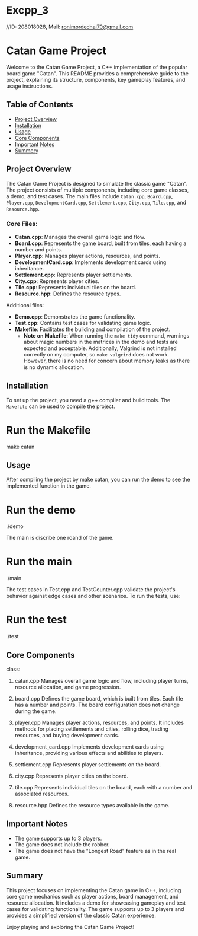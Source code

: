 # Excpp_3
//ID: 208018028, Mail: ronimordechai70@gmail.com
# Catan Game Project

Welcome to the Catan Game Project, a C++ implementation of the popular board game "Catan". This README provides a comprehensive guide to the project, explaining its structure, components, key gameplay features, and usage instructions.

## Table of Contents
- [Project Overview](#project-overview)
- [Installation](#installation)
- [Usage](#usage)
- [Core Components](#core-components)
- [Important Notes](#important-notes)
- [Summery](#summery)

## Project Overview
The Catan Game Project is designed to simulate the classic game "Catan". The project consists of multiple components, including core game classes, a demo, and test cases. The main files include `Catan.cpp`, `Board.cpp`, `Player.cpp`, `DevelopmentCard.cpp`, `Settlement.cpp`, `City.cpp`, `Tile.cpp`, and `Resource.hpp`.

### Core Files:
- **Catan.cpp**: Manages the overall game logic and flow.
- **Board.cpp**: Represents the game board, built from tiles, each having a number and points.
- **Player.cpp**: Manages player actions, resources, and points.
- **DevelopmentCard.cpp**: Implements development cards using inheritance.
- **Settlement.cpp**: Represents player settlements.
- **City.cpp**: Represents player cities.
- **Tile.cpp**: Represents individual tiles on the board.
- **Resource.hpp**: Defines the resource types.

Additional files:
- **Demo.cpp**: Demonstrates the game functionality.
- **Test.cpp**: Contains test cases for validating game logic.
- **Makefile**: Facilitates the building and compilation of the project.
  - **Note on Makefile**: When running the `make tidy` command, warnings about magic numbers in the matrices in the demo and tests are expected and acceptable. Additionally, Valgrind is not installed correctly on my computer, so `make valgrind` does not work. However, there is no need for concern about memory leaks as there is no dynamic allocation.

## Installation
To set up the project, you need a g++ compiler and build tools. The `Makefile` can be used to compile the project.

# Run the Makefile
make catan

## Usage
After compiling the project by make catan, you can run the demo to see the implemented function in the game. 

# Run the demo
./demo

The main is discribe one roand of the game.

# Run the main
./main 

The test cases in Test.cpp and TestCounter.cpp validate the project's behavior against edge cases and other scenarios. To run the tests, use:

# Run the test
./test

## Core Components
class:
1. catan.cpp
Manages overall game logic and flow, including player turns, resource allocation, and game progression.

2. board.cpp
Defines the game board, which is built from tiles. Each tile has a number and points. The board configuration does not change during the game.

3. player.cpp
Manages player actions, resources, and points. It includes methods for placing settlements and cities, rolling dice, trading resources, and buying development cards.

4. development_card.cpp
Implements development cards using inheritance, providing various effects and abilities to players.

5. settlement.cpp
Represents player settlements on the board.

6. city.cpp
Represents player cities on the board.

7. tile.cpp
Represents individual tiles on the board, each with a number and associated resources.

8. resource.hpp
Defines the resource types available in the game.


## Important Notes

- The game supports up to 3 players.
- The game does not include the robber.
- The game does not have the "Longest Road" feature as in the real game.


## Summary

This project focuses on implementing the Catan game in C++, including core game mechanics such as player actions, board management, and resource allocation. It includes a demo for showcasing gameplay and test cases for validating functionality. The game supports up to 3 players and provides a simplified version of the classic Catan experience.

Enjoy playing and exploring the Catan Game Project!




 


